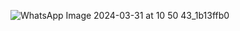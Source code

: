 
![WhatsApp Image 2024-03-31 at 10 50 43_1b13ffb0](https://github.com/NimbalkarSoham/AOH_INNOVISION/assets/107783346/e578a2e9-7e76-4fef-8a28-f6a23b5f268a)


